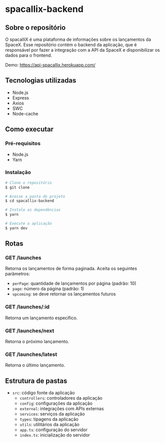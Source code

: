 # spacallix-backend

## Sobre o repositório

O spacalliX é uma plataforma de informações sobre os lançamentos da SpaceX. Esse repositório contém o backend da aplicação, que é responsável por fazer a integração com a API da SpaceX e disponibilizar os dados para o frontend.

Demo: https://api-spacallix.herokuapp.com/

## Tecnologias utilizadas

- Node.js
- Express
- Axios
- SWC
- Node-cache

## Como executar

### Pré-requisitos

- Node.js
- Yarn

### Instalação

```bash
# Clone o repositório
$ git clone

# Acesse a pasta do projeto
$ cd spacallix-backend

# Instale as dependências
$ yarn

# Execute a aplicação
$ yarn dev
```

## Rotas

### GET /launches

Retorna os lançamentos de forma paginada. Aceita os seguintes parâmetros:

- `perPage`: quantidade de lançamentos por página (padrão: 10)
- `page`: número da página (padrão: 1)
- `upcoming`: se deve retornar os lançamentos futuros

### GET /launches/:id

Retorna um lançamento específico.

### GET /launches/next

Retorna o próximo lançamento.

### GET /launches/latest

Retorna o último lançamento.

## Estrutura de pastas

- `src`: código fonte da aplicação
  - `controllers`: controladores da aplicação
  - `config`: configurações da aplicação
  - `external`: integrações com APIs externas
  - `services`: serviços da aplicação
  - `types`: tipagens da aplicação
  - `utils`: utilitários da aplicação
  - `app.ts`: configuração do servidor
  - `index.ts`: inicialização do servidor
